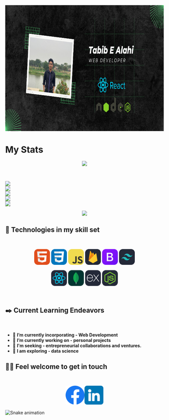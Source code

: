 <img height="400px"  width='1000px' src="https://raw.githubusercontent.com/tabib-e-alahi/tabib-e-alahi/main/images/gitHub%20banner.png" />


# **My Stats**

<p  align="center" style="text-align:center; ">
  <img  src="https://github-readme-streak-stats.herokuapp.com?user=tabib-e-alahi&theme=cobalt&border_radius=2&card_width=500)](https://git.io/streak-stats" />
</p>

<br/>

<p align="center" style="text-align: center; display: grid;">
  <img src="https://github-profile-summary-cards.vercel.app/api/cards/stats?username=tabib-e-alahi&theme=dracula"/>
  <img  src="https://github-profile-summary-cards.vercel.app/api/cards/repos-per-language?username=tabib-e-alahi&theme=dracula" />
  <img  src="https://github-profile-summary-cards.vercel.app/api/cards/most-commit-language?username=tabib-e-alahi&theme=dracula" />
   <img  src="https://github-profile-summary-cards.vercel.app/api/cards/stats?username=tabib-e-alahi&theme=dracula" />
    <img  src="https://github-profile-summary-cards.vercel.app/api/cards/productive-time?username=tabib-e-alahi&theme=dracula&utcOffset=8" />
</p>

<p align="center" width='500px'>
   
</p>
<p align="center" width='500px'>
  
</p>
<p align="center" width='500px'>
    <img  src="https://github-readme-stats.vercel.app/api/top-langs/?username=tabib-e-alahi&theme=dark&hide_border=false&include_all_commits=true&count_private=true&layout=compact" />
</p>



## 💪 Technologies in my skill set

<br>
<p align="center">
<img height="50" src="https://raw.githubusercontent.com/tandpfun/skill-icons/main/icons/HTML.svg"/>
<img height="50" src="https://raw.githubusercontent.com/tandpfun/skill-icons/main/icons/CSS.svg"/>
<img height="50" src="https://raw.githubusercontent.com/tandpfun/skill-icons/main/icons/JavaScript.svg"/>
<img height="50" src="https://raw.githubusercontent.com/tandpfun/skill-icons/main/icons/Firebase-Dark.svg"/>
<img height="50" src="https://raw.githubusercontent.com/tandpfun/skill-icons/59059d9d1a2c092696dc66e00931cc1181a4ce1f/icons/Bootstrap.svg"/>
<img height="50" src="https://raw.githubusercontent.com/tandpfun/skill-icons/main/icons/TailwindCSS-Dark.svg"/>

</p>

<p align="center">
<img height="50" src="https://raw.githubusercontent.com/tandpfun/skill-icons/main/icons/React-Dark.svg"/>
<img height="50" src="https://raw.githubusercontent.com/tandpfun/skill-icons/main/icons/MongoDB.svg"/>
<img height="50" src="https://raw.githubusercontent.com/tandpfun/skill-icons/main/icons/ExpressJS-Dark.svg"/>
<img height="50" src="https://raw.githubusercontent.com/tandpfun/skill-icons/main/icons/NodeJS-Dark.svg"/>
</p><br/>

## ✒️ **Current Learning Endeavors**

<br/>

- 🌱 **I’m currently incorporating - Web Development**
- 🔭 **I’m currently working on - personal projects**
- 👯 **I'm seeking - entrepreneurial collaborations and ventures.**
- 🤔 **I am exploring - data science**

## 👳‍♂️ **Feel welcome to get in touch**

<br/>

***<p align="center">
[<img height="60" src="https://raw.githubusercontent.com/tabib-e-alahi/tabib-e-alahi/main/images/facebook.png">](https://www.facebook.com/etabib.alahi)[<img height="60" src="https://raw.githubusercontent.com/tabib-e-alahi/tabib-e-alahi/main/images/linkedin.png">](https://www.linkedin.com/in/tabib-e-alahi-b0149a27)</p>***

<img src="https://raw.githubusercontent.com/tabib-e-alahi/tabib-e-alahi/output/snake.svg" alt="Snake animation" />







